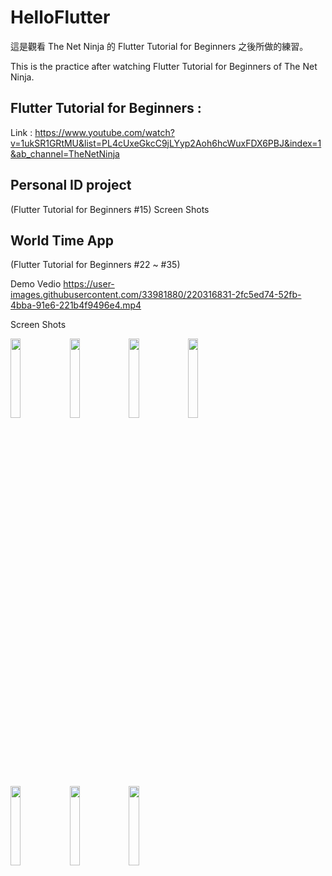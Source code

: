 # HelloFlutter

這是觀看 The Net Ninja 的 Flutter Tutorial for Beginners 之後所做的練習。

This is the practice after watching Flutter Tutorial for Beginners of The Net Ninja.

## Flutter Tutorial for Beginners : 
Link : https://www.youtube.com/watch?v=1ukSR1GRtMU&list=PL4cUxeGkcC9jLYyp2Aoh6hcWuxFDX6PBJ&index=1&ab_channel=TheNetNinja

## Personal ID project
(Flutter Tutorial for Beginners #15)
Screen Shots



## World Time App 
(Flutter Tutorial for Beginners #22 ~ #35)

Demo Vedio
https://user-images.githubusercontent.com/33981880/220316831-2fc5ed74-52fb-4bba-91e6-221b4f9496e4.mp4

Screen Shots
<p float="left">
<img src= "https://user-images.githubusercontent.com/33981880/220316857-86ca1b9e-787d-45d1-9690-2746af0b0415.jpg"  width="18%">
<img src= "https://user-images.githubusercontent.com/33981880/220316865-6bfd5ef2-a1ff-452a-9592-ac77bff5f2fb.jpg"  width="18%">
<img src= "https://user-images.githubusercontent.com/33981880/220316868-28b26d2e-7c9e-4d8e-9c7b-40cf21458699.jpg"  width="18%">
<img src= "https://user-images.githubusercontent.com/33981880/220316871-e1e55fa9-5ec3-40e6-966f-ee86859283a1.jpg"  width="18%">
</p>
<p float="left">
<img src= "https://user-images.githubusercontent.com/33981880/220316876-2c81a773-d2a5-49c7-802d-66be9b297ad4.jpg"  width="18%">
<img src= "https://user-images.githubusercontent.com/33981880/220316878-079b71bc-2403-47c5-8908-1d184d8a30ed.jpg"  width="18%">
<img src= "https://user-images.githubusercontent.com/33981880/220316882-a14de80c-60b6-4f1d-b6af-7ce95f1ee986.jpg"  width="18%">
</p>
